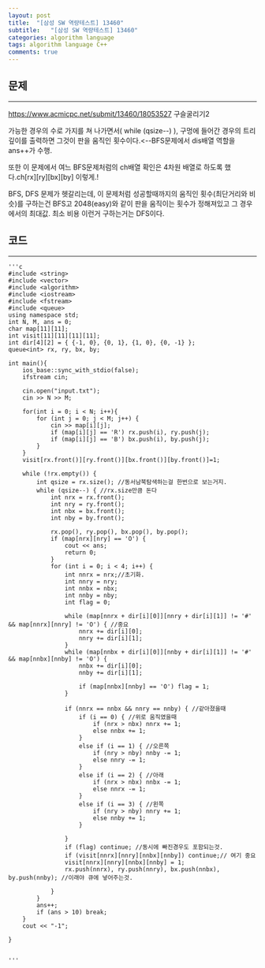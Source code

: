 ```yaml
---
layout: post
title:  "[삼성 SW 역량테스트] 13460"
subtitle:   "[삼성 SW 역량테스트] 13460"
categories: algorithm language 
tags: algorithm language C++
comments: true
---
```



## 문제 
---
<https://www.acmicpc.net/submit/13460/18053527>
구슬굴리기2 

가능한 경우의 수로 가지를 쳐 나가면서( while (qsize--) ), 구멍에 들어간 경우의 트리 깊이를 출력하면 그것이 판을 움직인 횟수이다.<--BFS문제에서 dis배열 역할을 ans++가 수행.

또한 이 문제에서 여느 BFS문제처럼의 ch배열 확인은 4차원 배열로 하도록 했다.ch[rx][ry][bx][by] 이렇게.!

BFS, DFS 문제가 헷갈리는데, 이 문제처럼 성공할때까지의 움직인 횟수(최단거리와 비슷)를 구하는건 BFS고 2048(easy)와 같이 판을 움직이는 횟수가 정해져있고 그 경우에서의 최대값. 최소 비용 이런거 구하는거는 DFS이다.  

## 코드
---



    '''c
	#include <string>
	#include <vector>
	#include <algorithm>
	#include <iostream>
	#include <fstream>
	#include <queue>
	using namespace std;
	int N, M, ans = 0;
	char map[11][11];
	int visit[11][11][11][11];
	int dir[4][2] = { {-1, 0}, {0, 1}, {1, 0}, {0, -1} };
	queue<int> rx, ry, bx, by;
	
	int main(){
	    ios_base::sync_with_stdio(false);
	    ifstream cin;
	 
	    cin.open("input.txt");
	    cin >> N >> M;
	    
	    for(int i = 0; i < N; i++){
	        for (int j = 0; j < M; j++) {
	            cin >> map[i][j];
	            if (map[i][j] == 'R') rx.push(i), ry.push(j);
	            if (map[i][j] == 'B') bx.push(i), by.push(j);
	        }
	    }
	    visit[rx.front()][ry.front()][bx.front()][by.front()]=1;
	
	    while (!rx.empty()) {
	        int qsize = rx.size(); //동서남북탐색하는걸 한번으로 보는거지.
	        while (qsize--) { //rx.size만큼 돈다
	            int nrx = rx.front();
	            int nry = ry.front();
	            int nbx = bx.front();
	            int nby = by.front();
	
	            rx.pop(), ry.pop(), bx.pop(), by.pop();
	            if (map[nrx][nry] == 'O') {
	                cout << ans;
	                return 0;
	            }
	            for (int i = 0; i < 4; i++) {
	                int nnrx = nrx;//초기화. 
	                int nnry = nry;
	                int nnbx = nbx;
	                int nnby = nby;
	                int flag = 0;
	                
	                while (map[nnrx + dir[i][0]][nnry + dir[i][1]] != '#' && map[nnrx][nnry] != 'O') { //중요
	                    nnrx += dir[i][0];
	                    nnry += dir[i][1];
	                }
	                while (map[nnbx + dir[i][0]][nnby + dir[i][1]] != '#' && map[nnbx][nnby] != 'O') {
	                    nnbx += dir[i][0];
	                    nnby += dir[i][1];
	
	                    if (map[nnbx][nnby] == 'O') flag = 1;
	                }
	
	                if (nnrx == nnbx && nnry == nnby) { //같아졌을때 
	                    if (i == 0) { //위로 움직였을때
	                        if (nrx > nbx) nnrx += 1;
	                        else nnbx += 1;
	                    }
	                    else if (i == 1) { //오른쪽
	                        if (nry > nby) nnby -= 1;
	                        else nnry -= 1;
	                    }
	                    else if (i == 2) { //아래
	                        if (nrx > nbx) nnbx -= 1;
	                        else nnrx -= 1;
	                    }
	                    else if (i == 3) { //왼쪽
	                        if (nry > nby) nnry += 1;
	                        else nnby += 1;
	                    }
	               
	                }
	                if (flag) continue; //동시에 빠진경우도 포함되는것. 
	                if (visit[nnrx][nnry][nnbx][nnby]) continue;// 여기 중요
	                visit[nnrx][nnry][nnbx][nnby] = 1;
	                rx.push(nnrx), ry.push(nnry), bx.push(nnbx), by.push(nnby); //이래야 큐에 넣어주는것. 
	
	            }
	        }
	        ans++;
	        if (ans > 10) break;
	    }
	    cout << "-1";
	    
	}


    '''

